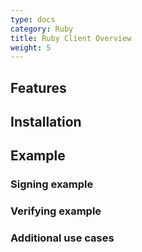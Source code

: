 ```yaml
---
type: docs
category: Ruby
title: Ruby Client Overview
weight: 5
---
```


## Features

## Installation

## Example

### Signing example

### Verifying example

### Additional use cases

